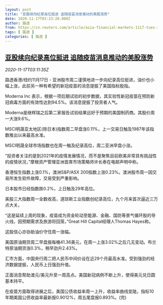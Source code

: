 ```yaml
---
layout: post
title: "亚股续向纪录高位挺进 追随疫苗消息推动的美股涨势"
date: 2020-11-17T03:23:20.000Z
author: 路透
from: https://cn.reuters.com/article/asia-financial-markets-1117-tues-idCNKBS27X0A5
tags: [ 路透 ]
categories: [ 路透 ]
---
```

<!--1605583400000-->
[亚股续向纪录高位挺进 追随疫苗消息推动的美股涨势](https://cn.reuters.com/article/asia-financial-markets-1117-tues-idCNKBS27X0A5)
------

<div>
<div><i>2020-11-17T03:11:35Z</i></div><p>路透香港/纽约11月17日 - 亚洲股市周二谨慎地进一步向纪录高位挺进，油价也小幅上涨，此前另一种有希望的新冠疫苗的消息提振了美国指标股指。</p><p>Moderna Inc 表示，根据一项后期试验的初步数据，其实验性新冠疫苗在预防新冠病毒方面的有效性达到94.5%。该消息提振了投资者人气。</p><p>Moderna是继辉瑞之后第二家报告试验结果远好于预期的美国制药商。其股价周一大涨9.6%。</p><p>MSCI明晟亚太地区(除日本)指数周二早盘涨0.11%，上一交易日触及1987年该指数推出以来最高水准。</p><p>MSCI明晟全球市场指数也在周一触及纪录高位，周二亚洲早盘小涨。</p><p>“投资者关注的是到2021年的疫情发展情况，而不是聚焦目前欧美非常具有挑战性的疫情状况，”摩根资产管理亚洲首席市场策略师许长泰在电邮声明中称。</p><p>香港恒生指数上涨0.1%，澳洲S&amp;P/ASX 200指数上涨0.23%。澳洲股市周一因交易所发生软件故障，交易受到严重影响。</p><p>日本股市日经指数跌0.2%，上日触及29年高位。</p><p>美股三大指数周一全数收高，道琼斯工业指数创纪录高位，九个月来首次逼近三万点大关。</p><p>“这是延续上周的现象，疫苗成为资金轮动至能源、金融、国防等景气循环股的导火线，因预期需求及旅游将回笼，”Great Hill Capital经理人Thomas Hayes称。</p><p>这股信心亦协助油价守住周一涨幅。</p><p>美国原油期货周二早盘报每桶41.36美元，在周一上涨3.02%之后几无变动。布兰特原油期货涨0.3%，稍早劲升2.43%。</p><p>汇市方面，中国央行周二把人民币中间价设在近29个月最高水准。受到强劲的经济数据提振，人民币上日强劲升值。</p><p>正面消息帮助澳元/美元升至一周高点。美国新冠病例不断上升，使得美元兑日圆基本持平。</p><p>在疫苗方面取得进展之后，美国公债收益率周一上升，收益率曲线变陡。指标10年期美国公债收益率最新报0.9012%，周五尾盘报0.893%。(完)</p>
</div>
